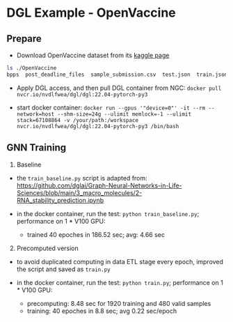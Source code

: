 # DGL Example - OpenVaccine

## Prepare

- Download OpenVaccine dataset from its [kaggle page](https://www.kaggle.com/competitions/stanford-covid-vaccine/overview)

```bash
ls ./OpenVaccine
bpps  post_deadline_files  sample_submission.csv  test.json  train.json
```
- Apply DGL access, and then pull DGL container from NGC: `docker pull nvcr.io/nvdlfwea/dgl/dgl:22.04-pytorch-py3`

- start docker container: `docker run --gpus '"device=0"' -it --rm --network=host --shm-size=24g --ulimit memlock=-1 --ulimit stack=67108864 -v /your/path:/workspace nvcr.io/nvdlfwea/dgl/dgl:22.04-pytorch-py3 /bin/bash`

## GNN Training

1. Baseline

- the `train_baseline.py` script is adapted from: https://github.com/dglai/Graph-Neural-Networks-in-Life-Sciences/blob/main/3_macro_molecules/2-RNA_stability_prediction.ipynb

- in the docker container, run the test: `python train_baseline.py`; performance on 1 * V100 GPU: 
    * trained 40 epoches in 186.52 sec; avg: 4.66 sec


2. Precomputed version

- to avoid duplicated computing in data ETL stage every epoch, improved the script and saved as `train.py` 

- in the docker container, run the test: `python train.py`; performance on 1 * V100 GPU: 
    * precomputing: 8.48 sec for 1920 training and 480 valid samples
    * training: 40 epoches in 8.8 sec; avg 0.22 sec/epoch

